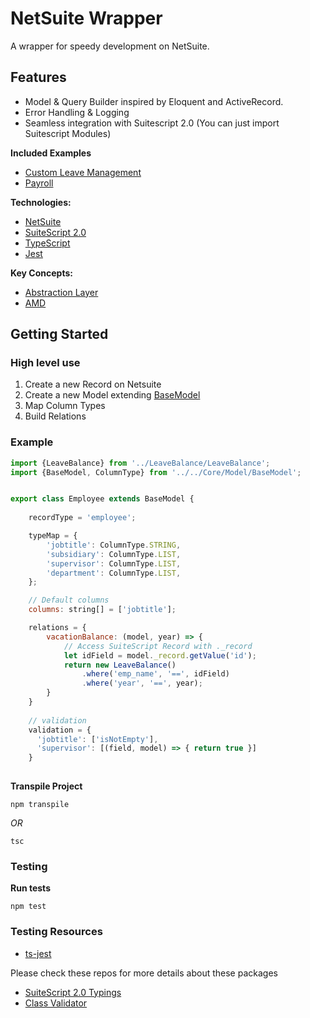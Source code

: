# NetSuite Wrapper
A wrapper for speedy development on NetSuite.

## Features
- Model & Query Builder inspired by Eloquent and ActiveRecord.
- Error Handling & Logging
- Seamless integration with Suitescript 2.0 (You can just import Suitescript Modules)

**Included Examples**
- [Custom Leave Management](https://github.com/bahyali/ed-netsuite-leave-management/tree/master/src/Records)
- [Payroll](https://github.com/bahyali/ed-netsuite-leave-management/tree/master/src/Payroll)

**Technologies:**
- [NetSuite](www.netsuite.com/portal/home.shtml)
- [SuiteScript 2.0](https://docs.oracle.com/cloud/latest/netsuitecs_gs/NSAPI/NSAPI.pdf)
- [TypeScript](https://www.typescriptlang.org/docs/home.html)
- [Jest](https://github.com/facebook/jest)

**Key Concepts:**
- [Abstraction Layer](https://en.wikipedia.org/wiki/Abstraction_layer)
- [AMD](https://github.com/amdjs/amdjs-api/blob/master/AMD.md)
## Getting Started
### High level use
1. Create a new Record on Netsuite
2. Create a new Model extending [BaseModel](https://github.com/bahyali/ed-netsuite-leave-management/blob/master/src/Core/Model/BaseModel.ts)
3. Map Column Types
4. Build Relations

### Example
```js
import {LeaveBalance} from '../LeaveBalance/LeaveBalance';
import {BaseModel, ColumnType} from '../../Core/Model/BaseModel';


export class Employee extends BaseModel {
    
    recordType = 'employee';

    typeMap = {
        'jobtitle': ColumnType.STRING,
        'subsidiary': ColumnType.LIST,
        'supervisor': ColumnType.LIST,
        'department': ColumnType.LIST,
    };

    // Default columns
    columns: string[] = ['jobtitle'];

    relations = {
        vacationBalance: (model, year) => {
            // Access SuiteScript Record with ._record
            let idField = model._record.getValue('id');
            return new LeaveBalance()
                .where('emp_name', '==', idField)
                .where('year', '==', year);
        }
    }
    
    // validation
    validation = {
      'jobtitle': ['isNotEmpty'],
      'supervisor': [(field, model) => { return true }]
    }
    
```
**Transpile Project**

```
npm transpile
```
_OR_
```
tsc
```

### Testing
**Run tests**
```
npm test
```
### Testing Resources
- [ts-jest](https://github.com/kulshekhar/ts-jest)

Please check these repos for more details about these packages
- [SuiteScript 2.0 Typings](https://github.com/headintheclouddev/typings-suitescript-2.0)
- [Class Validator](https://github.com/typestack/class-validator)
